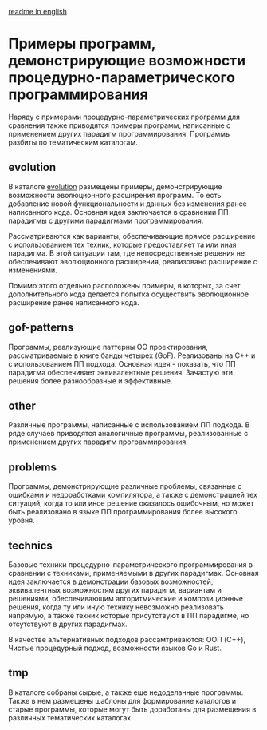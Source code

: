 [readme in english](readme.md)

# Примеры программ, демонстрирующие возможности процедурно-параметрического программирования

Наряду с примерами процедурно-параметрических программ для сравнения также приводятся примеры программ, написанные с применением других парадигм программирования. Программы разбиты по тематическим каталогам.

## evolution

В каталоге [evolution](evolution) размещены примеры, демонстрирующие возможности эволюционного расширения программ. То есть добавление новой функциональности и данных без изменения ранее написанного кода. Основная идея заключается в сравнении ПП парадигмы с другими парадигмами программирования.

Рассматриваются как варианты, обеспечивающие прямое расширение с использованием тех техник, которые предоставляет та или иная парадигма. В этой ситуации там, где непосредственные решения не обеспечивают эволюционного расширения, реализовано расширение с изменениями.

Помимо этого отдельно расположены примеры, в которых, за счет дополнительного кода делается попытка осуществить эволюционное расширение ранее написанного кода.

## gof-patterns

Программы, реализующие паттерны ОО проектирования, рассматриваемые в книге банды четырех (GoF). Реализованы на C++ и с использованием ПП подхода. Основная идея - показать, что ПП парадигма обеспечивает эквивалентные решения. Зачастую эти решения более разнообразные и эффективные.

## other

Различные программы, написанные с использованием ПП подхода. В ряде случаев приводятся аналогичные программы, реализованные с применением других парадигм программирования.

## problems

Программы, демонстрирующие различные проблемы, связанные с ошибками и недоработками компилятора, а также с демонстрацией тех ситуаций, когда то или иное решение оказалось ошибочным, но может быть реализовано в языке ПП программирования более высокого уровня.

## technics

Базовые техники процедурно-параметрического программирования в сравнении с техниками, применяемыми в других парадигмах. Основная идея заключается в демонстрации базовых возможностей, эквивалентных возможностям других парадигм, вариантам и решениями, обеспечивающим алгоритмические и композиционные решения, когда ту или иную технику невозможно реализовать напрямую, а также техник которые присутствуют в ПП парадигме, но отсутствуют в других парадигмах.

В качестве альтернативных подходов рассамтриваются: ООП (C++), Чистые процедурный подход, возможности языков Go и Rust.

## tmp
В каталоге собраны сырые, а также еще недоделанные программы. Также в нем размещены шаблоны для формирование каталогов и старые программы, которые могут быть доработаны для размещения в различных тематических каталогах.

